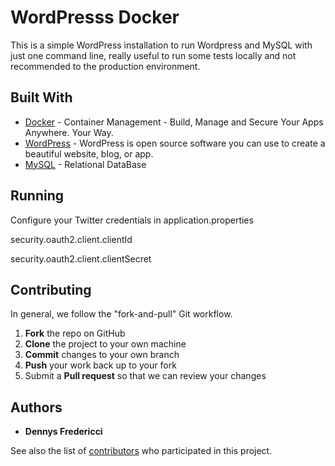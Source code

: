 # WordPresss Docker

This is a simple WordPress installation to run Wordpress and MySQL with just one command line, really useful to run some tests locally and not recommended to the production environment.

## Built With

* [Docker](http://docker.com/) - Container Management - Build, Manage and Secure Your Apps Anywhere. Your Way.
* [WordPress](https://wordpress.org) - WordPress is open source software you can use to create a beautiful website, blog, or app.
* [MySQL](https://www.mysql.com) - Relational DataBase

## Running

Configure your Twitter credentials in application.properties

security.oauth2.client.clientId

security.oauth2.client.clientSecret

## Contributing

In general, we follow the "fork-and-pull" Git workflow.

 1. **Fork** the repo on GitHub
 2. **Clone** the project to your own machine
 3. **Commit** changes to your own branch
 4. **Push** your work back up to your fork
 5. Submit a **Pull request** so that we can review your changes


## Authors

* **Dennys Fredericci**

See also the list of [contributors](https://github.com/dennysfredericci/simple-rest-client/contributors) who participated in this project.
